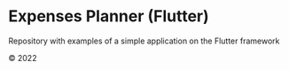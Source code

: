 # Expenses Planner (Flutter)

Repository with examples of a simple application on the Flutter framework

© 2022
